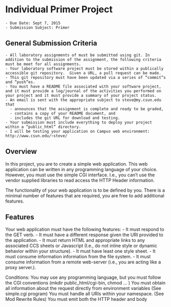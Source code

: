 # Individual Primer Project
    - Due Date: Sept 7, 2015
    - Submission Subject: Primer

## General Submission Criteria
    - All laboratory assignments of must be submitted using git. In addition to the submission of the assignment, the following criteria must be meet for all assignments.
    - Your laboratory software project must be stored within a publically accessible git repository.  Given a URL, a pull request can be made.
    - This git repository must have been updated via a series of “commit”s and “push”es.
    - You must have a README file associated with your software project, and it must provide a log/journal of the activities you performed on your project and it must provide a summary of your project status.
    - An email is sent with the appropriate subject to steve@my.csun.edu that
      - announces that the assignment is complete and ready to be graded,
      - contains a copy of your README document, and
      - includes the git URL for download and testing.
    - Your submission must include everything to deploy your project within a “public_html” directory.
    - I will be testing your application on Campus web environment: http://www.csun.edu/~steve/

## Overview
In this project, you are to create a simple web application.  This web application can be written in any programming language of your choice.  However, you must use the simple CGI interface.  I.e., you can’t use the vendor supplied libraries to read access the HTTP Header information.

The functionality of your web application is to be defined by you.  There is a minimal number of features that are required, you are free to add additional features.

## Features
Your web application must have the following features:
    - It must respond to the GET verb.
    - It must have a different response given the URI provided to the application.
    - It must return HTML and appropriate links to any associated CCS sheets or Javascript (I.e., do not inline style or dynamic behavior within your structure).
    - It must have least one style sheet.
    - It must consume information information from the file system.
    - It must consume information from a remote web-server (i.e., you are acting like a proxy server.).


Conditions:
You may use any programming language, but you must follow the CGI conventions
(mkdir public_html/cgi-bin, chmod … )
You must obtain all information about the request directly from environment variables
(See simple.cgi program)
You must handle all URIs within your namespace.
(See Mod Rewrite Rules)
You must emit both the HTTP header and body
